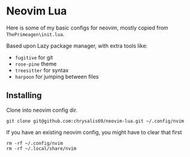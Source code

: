 # Neovim Lua
Here is some of my basic configs for neovim, mostly copied from `ThePrimeagen\init.lua`.

Based upon Lazy package manager, with extra tools like:
* `fugitive` for git
* `rose-pine` theme
* `treesitter` for syntax
* `harpoon` for jumping between files

## Installing
Clone into neovim config dir.
```shell
git clone git@github.com:chrysalis69/neovim-lua.git ~/.config/nvim
```

If you have an existing neovim config, you might have to clear that first
```shell
rm -rf ~/.config/nvim
rm -rf ~/.local/share/nvim
```
